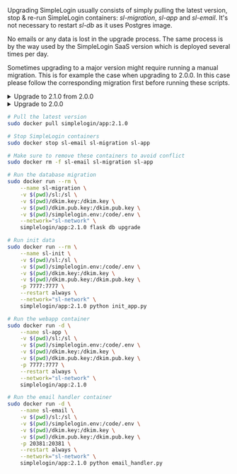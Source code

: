 Upgrading SimpleLogin usually consists of simply pulling the latest version, stop & re-run SimpleLogin containers: *sl-migration*, *sl-app* and *sl-email*. It's not necessary to restart *sl-db* as it uses Postgres image.

No emails or any data is lost in the upgrade process. The same process is by the way used by the SimpleLogin SaaS version which is deployed several times per day.

Sometimes upgrading to a major version might require running a manual migration. This is for example the case when upgrading to 2.0.0. In this case please follow the corresponding migration first before running these scripts.

<details>
<summary>Upgrade to 2.1.0 from 2.0.0</summary>
<p>

2.1.0 comes with PGP support. If you use PGP, please follow these steps to enable this feature:

1) In your home directory (where `dkim.key` is located), create directory to store SimpleLogin data

```bash
mkdir sl
mkdir sl/pgp # to store PGP key
mkdir sl/db # to store database 
```

2) Then add this line to your config simplelogin.env file

```
GNUPGHOME=/sl/pgp # where to store PGP keys
```

Now you can follow the usual steps to upgrade SimpleLogin.

</p>
</details>

<details>
<summary>Upgrade to 2.0.0</summary>
<p>

2.0.0 comes with mailbox feature that requires running a script that puts all existing users to "full-mailbox" mode.

1) First please make sure to upgrade to 1.0.5 which is the latest version before 2.0.0.

2) Then connect to your SimpleLogin container shell:

```bash
docker exec -it sl-app python shell.py
```

3) Finally copy and run this below script:

```python
"""This ad-hoc script is to be run when upgrading from 1.0.5 to 2.0.0
"""
from app.extensions import db
from app.log import LOG
from app.models import Mailbox, Alias, User

for user in User.query.all():
    if user.default_mailbox_id:
        # already run the migration on this user
        continue

    # create a default mailbox
    default_mb = Mailbox.get_by(user_id=user.id, email=user.email)
    if not default_mb:
        LOG.d("create default mailbox for user %s", user)
        default_mb = Mailbox.create(user_id=user.id, email=user.email, verified=True)
        db.session.commit()

    # assign existing alias to this mailbox
    for gen_email in Alias.query.filter_by(user_id=user.id):
        if not gen_email.mailbox_id:
            LOG.d("Set alias  %s mailbox to default mailbox", gen_email)
            gen_email.mailbox_id = default_mb.id

    # finally set user to full_mailbox
    user.full_mailbox = True
    user.default_mailbox_id = default_mb.id
    db.session.commit()
```
</p>
</details>


```bash
# Pull the latest version
sudo docker pull simplelogin/app:2.1.0

# Stop SimpleLogin containers
sudo docker stop sl-email sl-migration sl-app

# Make sure to remove these containers to avoid conflict
sudo docker rm -f sl-email sl-migration sl-app

# Run the database migration
sudo docker run --rm \
    --name sl-migration \
    -v $(pwd)/sl:/sl \
    -v $(pwd)/dkim.key:/dkim.key \
    -v $(pwd)/dkim.pub.key:/dkim.pub.key \
    -v $(pwd)/simplelogin.env:/code/.env \
    --network="sl-network" \
    simplelogin/app:2.1.0 flask db upgrade

# Run init data
sudo docker run --rm \
    --name sl-init \
    -v $(pwd)/sl:/sl \
    -v $(pwd)/simplelogin.env:/code/.env \
    -v $(pwd)/dkim.key:/dkim.key \
    -v $(pwd)/dkim.pub.key:/dkim.pub.key \
    -p 7777:7777 \
    --restart always \
    --network="sl-network" \
    simplelogin/app:2.1.0 python init_app.py

# Run the webapp container
sudo docker run -d \
    --name sl-app \
    -v $(pwd)/sl:/sl \
    -v $(pwd)/simplelogin.env:/code/.env \
    -v $(pwd)/dkim.key:/dkim.key \
    -v $(pwd)/dkim.pub.key:/dkim.pub.key \
    -p 7777:7777 \
    --restart always \
    --network="sl-network" \
    simplelogin/app:2.1.0

# Run the email handler container
sudo docker run -d \
    --name sl-email \
    -v $(pwd)/sl:/sl \
    -v $(pwd)/simplelogin.env:/code/.env \
    -v $(pwd)/dkim.key:/dkim.key \
    -v $(pwd)/dkim.pub.key:/dkim.pub.key \
    -p 20381:20381 \
    --restart always \
    --network="sl-network" \
    simplelogin/app:2.1.0 python email_handler.py
```
